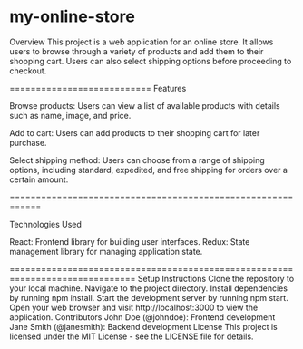 my-online-store
==========================

Overview
This project is a web application for an online store. It allows users to browse through a variety of products and add them to their shopping cart. Users can also select shipping options before proceeding to checkout.

===========================
Features

Browse products: Users can view a list of available products with details such as name, image, and price.

Add to cart: Users can add products to their shopping cart for later purchase.

Select shipping method: Users can choose from a range of shipping options, including standard, expedited, and free shipping for orders over a certain amount.

============================================================

Technologies Used

React: Frontend library for building user interfaces.
Redux: State management library for managing application state.

==============================================================================
Setup Instructions
Clone the repository to your local machine.
Navigate to the project directory.
Install dependencies by running npm install.
Start the development server by running npm start.
Open your web browser and visit http://localhost:3000 to view the application.
Contributors
John Doe (@johndoe): Frontend development
Jane Smith (@janesmith): Backend development
License
This project is licensed under the MIT License - see the LICENSE file for details.

